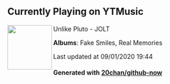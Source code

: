 ## Currently Playing on YTMusic

[<img align="left" width="100" src="https://lh3.googleusercontent.com/ETgfWkihd8gHmfhtCp6uMb7iiN-N3owTUswZaKPyp_SVZXbhDc2VPxAhHtOKmTMtZ-Ss3heg5IpiStCM">](https://music.youtube.com/channel/UC1LmxpB0f-eVMB7X_9ziTVg)

Unlike Pluto - JOLT

**Albums**: Fake Smiles, Real Memories

Last updated at 09/01/2020 19:44

#### Generated with [20chan/github-now](https://github.com/20chan/github-now)


<!--
**20chan/20chan** is a ✨ _special_ ✨ repository because its `README.md` (this file) appears on your GitHub profile.

Here are some ideas to get you started:

- 🔭 I’m currently working on ...
- 🌱 I’m currently learning ...
- 👯 I’m looking to collaborate on ...
- 🤔 I’m looking for help with ...
- 💬 Ask me about ...
- 📫 How to reach me: ...
- 😄 Pronouns: ...
- ⚡ Fun fact: ...
-->
